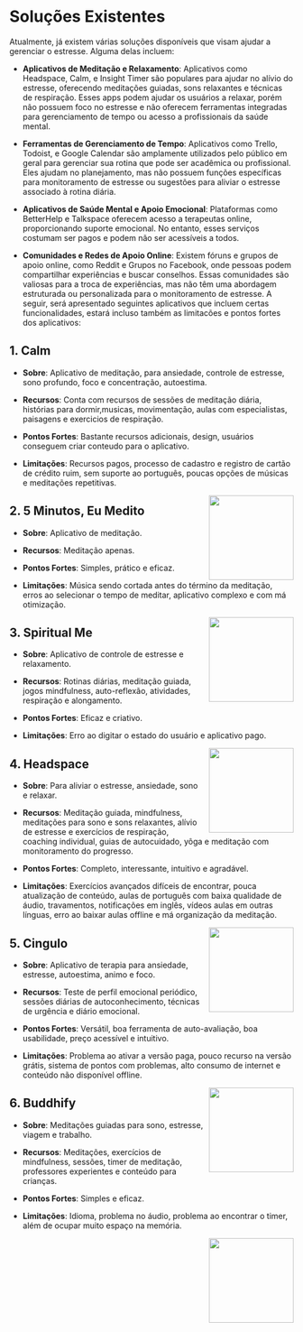 # Soluções Existentes
Atualmente, já existem várias soluções disponíveis que visam ajudar a gerenciar o estresse. Alguma delas incluem: 

- **Aplicativos de Meditação e Relaxamento**: Aplicativos como Headspace, Calm, e Insight Timer são populares para ajudar no alívio do estresse, oferecendo meditações guiadas, sons relaxantes e técnicas de respiração. Esses apps podem ajudar os usuários a relaxar, porém não possuem foco no estresse e não oferecem ferramentas integradas para gerenciamento de tempo ou acesso a profissionais da saúde mental.

- **Ferramentas de Gerenciamento de Tempo**: Aplicativos como Trello, Todoist, e Google Calendar são amplamente utilizados pelo público em geral para gerenciar sua rotina que pode ser acadêmica ou profissional. Eles ajudam no planejamento, mas não possuem funções específicas para monitoramento de estresse ou sugestões para aliviar o estresse associado à rotina diária.

- **Aplicativos de Saúde Mental e Apoio Emocional**: Plataformas como BetterHelp e Talkspace oferecem acesso a terapeutas online, proporcionando suporte emocional. No entanto, esses serviços costumam ser pagos e podem não ser acessíveis a todos.

- **Comunidades e Redes de Apoio Online**: Existem fóruns e grupos de apoio online, como Reddit e Grupos no Facebook, onde pessoas podem compartilhar experiências e buscar conselhos. Essas comunidades são valiosas para a troca de experiências, mas não têm uma abordagem estruturada ou personalizada para o monitoramento de estresse. A seguir, será apresentado seguintes aplicativos que incluem certas funcionalidades, estará incluso também as limitacões e pontos fortes dos aplicativos:

## 1. Calm

<p align="center">
  
- **Sobre**: Aplicativo de meditação, para ansiedade, controle de estresse, sono profundo, foco e concentração, autoestima.

- **Recursos**: Conta com recursos de sessões de meditação diária, histórias para dormir,musicas, movimentação, aulas com especialistas, paisagens e exercicios de respiração.

- **Pontos Fortes**: Bastante recursos adicionais, design, usuários conseguem criar conteudo para o aplicativo.

- **Limitações**: Recursos pagos, processo de cadastro e registro de cartão de crédito ruim, sem suporte ao português, poucas opções de músicas e meditações repetitivas. 

  <img src="https://i.postimg.cc/mg9J92Jx/Calm-company-logo-svg.png" width="150" height="150" style="float: right; margin-left: 10px;" /> 

</p>

## 2. 5 Minutos, Eu Medito

<p align="center">
  
- **Sobre**: Aplicativo de meditação.

- **Recursos**: Meditação apenas.

- **Pontos Fortes**: Simples, prático e eficaz.

- **Limitações**: Música sendo cortada antes do término da meditação, erros ao selecionar o tempo de meditar, aplicativo complexo e com má otimização.

 <img src="https://i.postimg.cc/hhWbRgrx/download.png" width="150" height="150" style="float: right; margin-left: 10px;" /> 

</p>



## 3. Spiritual Me

<p align="center">
  
- **Sobre**: Aplicativo de controle de estresse e relaxamento.

- **Recursos**: Rotinas diárias, meditação guiada, jogos mindfulness, auto-reflexão, atividades, respiração e alongamento.

- **Pontos Fortes**: Eficaz e criativo.

- **Limitações**: Erro ao digitar o estado do usuário e aplicativo pago.

 <img src="https://i.postimg.cc/NjQCK76X/download-1.jpg" width="150" height="150" style="float: right; margin-left: 10px;" /> 

</p>

## 4. Headspace

<p align="center">

- **Sobre**: Para aliviar o estresse, ansiedade, sono e relaxar.

- **Recursos**: Meditação guiada, mindfulness, meditações para sono e sons relaxantes, alívio de estresse e exercícios de respiração, coaching individual, guias de autocuidado, yôga e meditação com monitoramento do progresso.

- **Pontos Fortes**: Completo, interessante, intuitivo e agradável.

- **Limitações**: Exercícios avançados difíceis de encontrar, pouca atualização de conteúdo, aulas de português com baixa qualidade de áudio, travamentos, notificações em inglês, vídeos aulas em outras línguas, erro ao baixar aulas offline e má organização da meditação.

 <img src="https://i.postimg.cc/85g6CwWQ/unnamed-2.webp" width="150" height="150" style="float: right; margin-left: 10px;" /> 

</p>


## 5. Cingulo

<p align="center">

- **Sobre**: Aplicativo de terapia para ansiedade, estresse, autoestima, animo e foco.

- **Recursos**: Teste de perfil emocional periódico, sessões diárias de autoconhecimento, técnicas de urgência e diário emocional.

- **Pontos Fortes**: Versátil, boa ferramenta de auto-avaliação, boa usabilidade, preço acessível e intuitivo.

- **Limitações**: Problema ao ativar a versão paga, pouco recurso na versão grátis, sistema de pontos com problemas, alto consumo de internet e conteúdo não disponível offline.

<img src="https://i.postimg.cc/mk8z8snB/cingulo-logo.webp" width="150" height="150" style="float: right; margin-left: 10px;" /> 

</p>

## 6. Buddhify

<p align="center">
  
- **Sobre**: Meditações guiadas para sono, estresse, viagem e trabalho.

- **Recursos**: Meditações, exercícios de mindfulness, sessões, timer de meditação, professores experientes e conteúdo para crianças.

- **Pontos Fortes**: Simples e eficaz.

- **Limitações**: Idioma, problema no áudio, problema ao encontrar o timer, além de ocupar muito espaço na memória.

<img src="https://i.postimg.cc/4NxhnYKd/download-1.png" width="150" height="150" style="float: right; margin-left: 10px;" /> 

</p>

